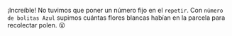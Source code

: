 ¡Increíble! No tuvimos que poner un número fijo en el `repetir`. Con `número de bolitas Azul` supimos cuántas flores blancas habían en la parcela para recolectar polen. :open_mouth: 